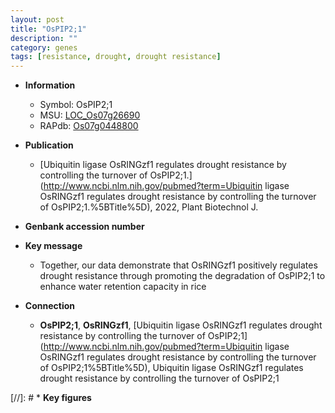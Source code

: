 ```yaml
---
layout: post
title: "OsPIP2;1"
description: ""
category: genes
tags: [resistance, drought, drought resistance]
---
```


* **Information**  
    + Symbol: OsPIP2;1  
    + MSU: [LOC_Os07g26690](http://rice.uga.edu/cgi-bin/ORF_infopage.cgi?orf=LOC_Os07g26690)  
    + RAPdb: [Os07g0448800](https://rapdb.dna.affrc.go.jp/locus/?name=Os07g0448800)  

* **Publication**  
    + [Ubiquitin ligase OsRINGzf1 regulates drought resistance by controlling the turnover of OsPIP2;1.](http://www.ncbi.nlm.nih.gov/pubmed?term=Ubiquitin ligase OsRINGzf1 regulates drought resistance by controlling the turnover of OsPIP2;1.%5BTitle%5D), 2022, Plant Biotechnol J.

* **Genbank accession number**  

* **Key message**  
    + Together, our data demonstrate that OsRINGzf1 positively regulates drought resistance through promoting the degradation of OsPIP2;1 to enhance water retention capacity in rice

* **Connection**  
    + __OsPIP2;1__, __OsRINGzf1__, [Ubiquitin ligase OsRINGzf1 regulates drought resistance by controlling the turnover of OsPIP2;1](http://www.ncbi.nlm.nih.gov/pubmed?term=Ubiquitin ligase OsRINGzf1 regulates drought resistance by controlling the turnover of OsPIP2;1%5BTitle%5D), Ubiquitin ligase OsRINGzf1 regulates drought resistance by controlling the turnover of OsPIP2;1

[//]: # * **Key figures**  


